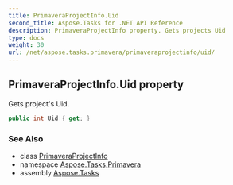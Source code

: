 ```yaml
---
title: PrimaveraProjectInfo.Uid
second_title: Aspose.Tasks for .NET API Reference
description: PrimaveraProjectInfo property. Gets projects Uid
type: docs
weight: 30
url: /net/aspose.tasks.primavera/primaveraprojectinfo/uid/
---
```

## PrimaveraProjectInfo.Uid property

Gets project's Uid.

```csharp
public int Uid { get; }
```

### See Also

* class [PrimaveraProjectInfo](../)
* namespace [Aspose.Tasks.Primavera](../../primaveraprojectinfo/)
* assembly [Aspose.Tasks](../../../)


